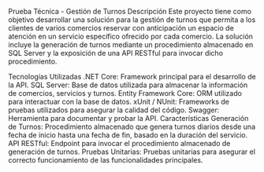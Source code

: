 Prueba Técnica - Gestión de Turnos
Descripción
Este proyecto tiene como objetivo desarrollar una solución para la gestión de turnos que permita a los clientes de varios comercios reservar con anticipación un espacio de atención en un servicio específico ofrecido por cada comercio. La solución incluye la generación de turnos mediante un procedimiento almacenado en SQL Server y la exposición de una API RESTful para invocar dicho procedimiento.

Tecnologías Utilizadas
.NET Core: Framework principal para el desarrollo de la API.
SQL Server: Base de datos utilizada para almacenar la información de comercios, servicios y turnos.
Entity Framework Core: ORM utilizado para interactuar con la base de datos.
xUnit / NUnit: Frameworks de pruebas utilizados para asegurar la calidad del código.
Swagger: Herramienta para documentar y probar la API.
Características
Generación de Turnos: Procedimiento almacenado que genera turnos diarios desde una fecha de inicio hasta una fecha de fin, basado en la duración del servicio.
API RESTful: Endpoint para invocar el procedimiento almacenado de generación de turnos.
Pruebas Unitarias: Pruebas unitarias para asegurar el correcto funcionamiento de las funcionalidades principales.
